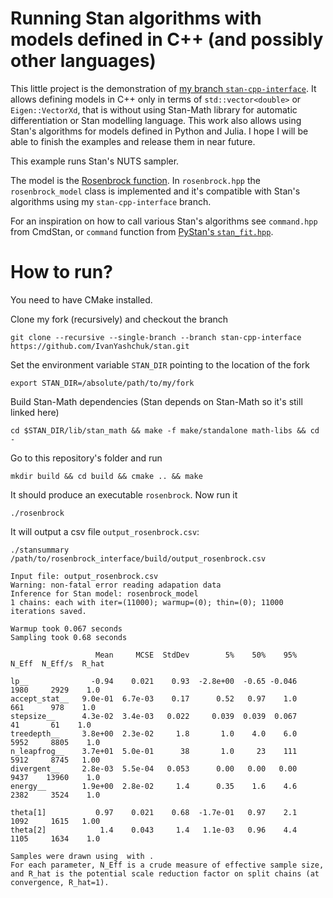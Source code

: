 # Running Stan algorithms with models defined in C++ (and possibly other languages)

This little project is the demonstration of [my branch `stan-cpp-interface`](https://github.com/IvanYashchuk/stan/tree/stan-cpp-interface).
It allows defining models in C++ only in terms of `std::vector<double>` or `Eigen::VectorXd`, that is without using Stan-Math library for automatic differentiation or Stan modelling language. This work also allows using Stan's algorithms for models defined in Python and Julia. I hope I will be able to finish the examples and release them in near future.

This example runs Stan's NUTS sampler.

The model is the [Rosenbrock function](https://en.wikipedia.org/wiki/Rosenbrock_function).
In `rosenbrock.hpp` the `rosenbrock_model` class is implemented and it's compatible with Stan's algorithms using my  `stan-cpp-interface` branch.

For an inspiration on how to call various Stan's algorithms see `command.hpp` from CmdStan, or `command` function from [PyStan's `stan_fit.hpp`](https://github.com/stan-dev/pystan/blob/50f491cba49c36b4d4c6ade25e9378b21921603b/pystan/stan_fit.hpp#L791).

# How to run?
You need to have CMake installed.

Clone my fork (recursively) and checkout the branch

    git clone --recursive --single-branch --branch stan-cpp-interface https://github.com/IvanYashchuk/stan.git

Set the environment variable `STAN_DIR` pointing to the location of the fork

    export STAN_DIR=/absolute/path/to/my/fork

Build Stan-Math dependencies (Stan depends on Stan-Math so it's still linked here)

    cd $STAN_DIR/lib/stan_math && make -f make/standalone math-libs && cd -

Go to this repository's folder and run

    mkdir build && cd build && cmake .. && make

It should produce an executable `rosenbrock`. Now run it

    ./rosenbrock

It will output a csv file `output_rosenbrock.csv`:

    ./stansummary /path/to/rosenbrock_interface/build/output_rosenbrock.csv

```
Input file: output_rosenbrock.csv
Warning: non-fatal error reading adapation data
Inference for Stan model: rosenbrock_model
1 chains: each with iter=(11000); warmup=(0); thin=(0); 11000 iterations saved.

Warmup took 0.067 seconds
Sampling took 0.68 seconds

                   Mean     MCSE  StdDev        5%    50%    95%  N_Eff  N_Eff/s  R_hat

lp__              -0.94    0.021    0.93  -2.8e+00  -0.65 -0.046   1980     2929    1.0
accept_stat__   9.0e-01  6.7e-03    0.17      0.52   0.97    1.0    661      978    1.0
stepsize__      4.3e-02  3.4e-03   0.022     0.039  0.039  0.067     41       61    1.0
treedepth__     3.8e+00  2.3e-02     1.8       1.0    4.0    6.0   5952     8805    1.0
n_leapfrog__    3.7e+01  5.0e-01      38       1.0     23    111   5912     8745   1.00
divergent__     2.8e-03  5.5e-04   0.053      0.00   0.00   0.00   9437    13960    1.0
energy__        1.9e+00  2.8e-02     1.4      0.35    1.6    4.6   2382     3524    1.0

theta[1]           0.97    0.021    0.68  -1.7e-01   0.97    2.1   1092     1615   1.00
theta[2]            1.4    0.043     1.4   1.1e-03   0.96    4.4   1105     1634    1.0

Samples were drawn using  with .
For each parameter, N_Eff is a crude measure of effective sample size,
and R_hat is the potential scale reduction factor on split chains (at 
convergence, R_hat=1).
```
